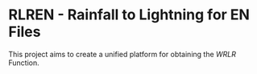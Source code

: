 # RLREN - Rainfall to Lightning for EN Files

This project aims to create a unified platform for obtaining the *WRLR* Function. 

